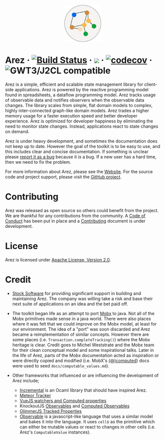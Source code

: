 <p align="center"><img src="/assets/icons/arez.png" alt="Arez" width="120"></p>

# Arez · [![Build Status](https://secure.travis-ci.org/arez/arez.svg?branch=master)](http://travis-ci.org/arez/arez) · [<img src="https://img.shields.io/maven-central/v/org.realityforge.arez/arez-core.svg?label=latest%20release"/>](http://search.maven.org/#search%7Cga%7C1%7Cg%3A%22org.realityforge.arez%22) · [![codecov](https://codecov.io/gh/arez/arez/branch/master/graph/badge.svg)](https://codecov.io/gh/arez/arez) · ![GWT3/J2CL compatible](https://img.shields.io/badge/GWT3/J2CL-compatible-brightgreen.svg)

Arez is a simple, efficient and scalable state management library for client-side applications. Arez is powered
by the reactive programming model found in spreadsheets, a dataflow programming model. Arez tracks usage of
observable data and notifies observers when the observable data changes. The library scales from simple, flat
domain models to complex, highly inter-connected graph-like domain models. Arez trades a higher memory usage
for a faster execution speed and better developer experience. Arez is optimized for developer happiness by
eliminating the need to monitor state changes. Instead, applications react to state changes on demand.

Arez is under heavy development, and sometimes the documentation does not keep up to date. However the goal of
the toolkit is to be easy to use, and this includes clear and concise documentation. If something is unclear
please [report it as a bug](https://github.com/arez/arez/issues) because it *is* a bug. If a new user
has a hard time, then we need to fix the problem.

For more information about Arez, please see the [Website](https://arez.github.io/). For the source code
and project support, please visit the [GitHub project](https://github.com/arez/arez).

# Contributing

Arez was released as open source so others could benefit from the project. We are thankful for any
contributions from the community. A [Code of Conduct](CODE_OF_CONDUCT.md) has been put in place and
a [Contributing](CONTRIBUTING.md) document is under development.

# License

Arez is licensed under [Apache License, Version 2.0](LICENSE).

# Credit

* [Stock Software](http://www.stocksoftware.com.au/) for providing significant support in building and maintaining
  Arez. The company was willing take a risk and base their next suite of applications on an idea and the
  bet paid off.

* The toolkit began life as an attempt to port [Mobx](https://mobx.js.org/) to java. Not all of the Mobx
  primitives made sense in a java world. There were also places where it was felt that we could improve on
  the Mobx model, at least for our environment. The idea of a "port" was soon discarded and Arez became a
  reimplementation of similar concepts. However there are some places (i.e. `Transaction.completeTracking()`)
  where the Mobx heritage is clear. Credit goes to Michel Weststrate and the Mobx team for their clean conceptual
  model and some inspirational talks. Later in the life of Arez, parts of the Mobx documentation acted as
  inspiration or were directly copied and modified (i.e. MobX's [(@)computed](https://mobx.js.org/refguide/computed-decorator.html))
  docs were used to seed `docs/computable_values.md`).

* Other frameworks that influenced or are influencing the development of Arez include;
  - [Incremental](https://github.com/janestreet/incremental) is an Ocaml library that should have inspired Arez.
  - [Meteor Tracker](https://docs.meteor.com/api/tracker.html)
  - [VueJS watchers and Computed properties](https://vuejs.org/v2/guide/computed.html)
  -  KnockoutJS [Observables](http://knockoutjs.com/documentation/observables.html) and [Computed Observables](http://knockoutjs.com/documentation/computedObservables.html)
  - [GlimmerJS Tracked Properties](https://glimmerjs.com/guides/tracked-properties)
  - [Observable](https://observablehq.com/@observablehq/observables-not-javascript) is a javascript-like language that uses a similar model and bakes it into the language. It uses `cell`s as the primitive which can either be mutable values or react to changes in other cells (i.e. Arez's `ComputableValue` instances).
